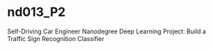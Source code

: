 # nd013_P2
Self-Driving Car Engineer Nanodegree Deep Learning Project: Build a Traffic Sign Recognition Classifier
